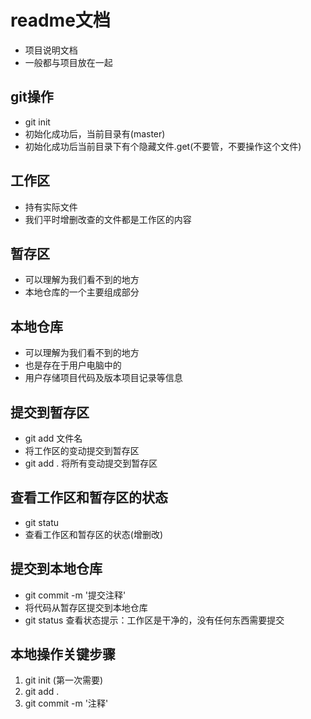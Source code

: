 # readme文档
- 项目说明文档
- 一般都与项目放在一起

## git操作
- git init
- 初始化成功后，当前目录有(master)
- 初始化成功后当前目录下有个隐藏文件.get(不要管，不要操作这个文件)


## 工作区
- 持有实际文件
- 我们平时增删改查的文件都是工作区的内容


## 暂存区
- 可以理解为我们看不到的地方
- 本地仓库的一个主要组成部分


## 本地仓库
- 可以理解为我们看不到的地方
- 也是存在于用户电脑中的
- 用户存储项目代码及版本项目记录等信息


## 提交到暂存区
- git add 文件名
- 将工作区的变动提交到暂存区
- git add .  将所有变动提交到暂存区


## 查看工作区和暂存区的状态
- git statu
- 查看工作区和暂存区的状态(增删改)


## 提交到本地仓库
- git commit -m '提交注释'
- 将代码从暂存区提交到本地仓库
- git status 查看状态提示：工作区是干净的，没有任何东西需要提交


## 本地操作关键步骤
1. git init (第一次需要)
2. git add .
3. git commit -m '注释'